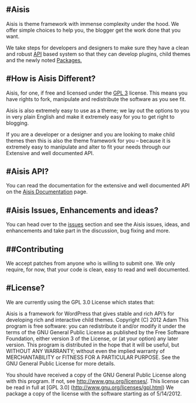 ﻿#Aisis
------

Aisis is theme framework with immense complexity under the hood. We offer simple choices to help you, the blogger get the work done that you want.

We take steps for developers and designers to make sure they have a clean and robust [API](http://aisis.adambalan.com/classes-api/) based system so that they can develop plugins, child themes and the newly noted [Packages.](http://aisis.adambalan.com/ae/packages-the-understanding-of/)


#How is Aisis Different?
------------------------

Aisis, for one, if free and licensed under the [GPL 3](http://www.gnu.org/licenses/gpl-3.0.html) license. This means you have rights to fork, manipulate and redistribute the software as you see fit.

Aisis is also extremely easy to use as a theme; we lay out the options to you in very plain English and make it extremely easy for you to get right to blogging.

If you are a developer or a designer and you are looking to make child themes then this is also the theme framework for you – because it is extremely easy to manipulate and alter to fit your needs through our Extensive and well documented API.

#Aisis API?
-----------

You can read the documentation for the extensive and well documented API on the [Aisis Documentation](http://aisis.adambalan.com/classes-api/) page.

#Aisis Issues, Enhancements and ideas?
--------------------------------------

You can head over to the [issues](https://github.com/AdamKyle/Aisis-Framework/issues) section and see the Aisis issues, ideas, and enhancements and take part in the discussion, bug fixing and more.


##Contributing
--------------

We accept patches from anyone who is willing to submit one. We only require, for now, that your code is clean, easy to read and well documented.

#License?
---------

We are currently using the GPL 3.0 License which states that:

Aisis is a framework for WordPress that gives stable and rich API’s for developing rich and interactive child themes.
Copyright (C) 2012 Adam
This program is free software: you can redistribute it and/or modify
it under the terms of the GNU General Public License as published by
the Free Software Foundation, either version 3 of the License, or
(at your option) any later version.
This program is distributed in the hope that it will be useful,
but WITHOUT ANY WARRANTY; without even the implied warranty of
MERCHANTABILITY or FITNESS FOR A PARTICULAR PURPOSE.  See the
GNU General Public License for more details.

You should have received a copy of the GNU General Public License
along with this program.  If not, see <http://www.gnu.org/licenses/>.
This license can be read in full at [GPL 3.0] (http://www.gnu.org/licenses/gpl.html)
We package a copy of the license with the software starting as of 5/14/2012.


